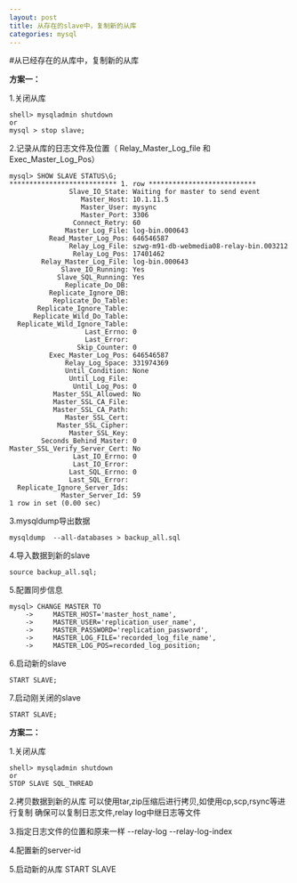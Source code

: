 ```yaml
---
layout: post
title: 从存在的slave中，复制新的从库
categories: mysql
---
```


#从已经存在的从库中，复制新的从库

**方案一：**

1.关闭从库
```
shell> mysqladmin shutdown
or
mysql > stop slave;
```

2.记录从库的日志文件及位置（ Relay_Master_Log_file 和 Exec_Master_Log_Pos）
```
mysql> SHOW SLAVE STATUS\G;
*************************** 1. row ***************************
               Slave_IO_State: Waiting for master to send event
                  Master_Host: 10.1.11.5
                  Master_User: mysync
                  Master_Port: 3306
                Connect_Retry: 60
              Master_Log_File: log-bin.000643
          Read_Master_Log_Pos: 646546587
               Relay_Log_File: szwg-m91-db-webmedia08-relay-bin.003212
                Relay_Log_Pos: 17401462
        Relay_Master_Log_File: log-bin.000643
             Slave_IO_Running: Yes
            Slave_SQL_Running: Yes
              Replicate_Do_DB: 
          Replicate_Ignore_DB: 
           Replicate_Do_Table: 
       Replicate_Ignore_Table: 
      Replicate_Wild_Do_Table: 
  Replicate_Wild_Ignore_Table: 
                   Last_Errno: 0
                   Last_Error: 
                 Skip_Counter: 0
          Exec_Master_Log_Pos: 646546587
              Relay_Log_Space: 331974369
              Until_Condition: None
               Until_Log_File: 
                Until_Log_Pos: 0
           Master_SSL_Allowed: No
           Master_SSL_CA_File: 
           Master_SSL_CA_Path: 
              Master_SSL_Cert: 
            Master_SSL_Cipher: 
               Master_SSL_Key: 
        Seconds_Behind_Master: 0
Master_SSL_Verify_Server_Cert: No
                Last_IO_Errno: 0
                Last_IO_Error: 
               Last_SQL_Errno: 0
               Last_SQL_Error: 
  Replicate_Ignore_Server_Ids: 
             Master_Server_Id: 59
1 row in set (0.00 sec)

```

3.mysqldump导出数据
```
mysqldump  --all-databases > backup_all.sql
```

4.导入数据到新的slave
```
source backup_all.sql;
```

5.配置同步信息
```
mysql> CHANGE MASTER TO
    ->     MASTER_HOST='master_host_name',
    ->     MASTER_USER='replication_user_name',
    ->     MASTER_PASSWORD='replication_password',
    ->     MASTER_LOG_FILE='recorded_log_file_name',
    ->     MASTER_LOG_POS=recorded_log_position;
```
6.启动新的slave
```
START SLAVE;
```

7.启动刚关闭的slave
```
START SLAVE;
```

**方案二：**

1.关闭从库
```
shell> mysqladmin shutdown
or
STOP SLAVE SQL_THREAD
```
2.拷贝数据到新的从库
可以使用tar,zip压缩后进行拷贝,如使用cp,scp,rsync等进行复制
确保可以复制日志文件,relay log中继日志等文件

3.指定日志文件的位置和原来一样
--relay-log 
--relay-log-index 

4.配置新的server-id

5.启动新的从库
START SLAVE


